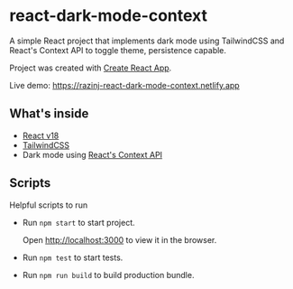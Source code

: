 # react-dark-mode-context

A simple React project that implements dark mode using TailwindCSS and React's Context API to toggle theme, persistence capable.

Project was created with [Create React App](https://github.com/facebook/create-react-app).

Live demo: https://razinj-react-dark-mode-context.netlify.app

## What's inside

- [React v18](https://https://reactjs.org)
- [TailwindCSS](https://tailwindcss.com)
- Dark mode using [React's Context API](https://reactjs.org/docs/context.html)

## Scripts

Helpful scripts to run

- Run `npm start` to start project.

  Open [http://localhost:3000](http://localhost:3000) to view it in the browser.

- Run `npm test` to start tests.

- Run `npm run build` to build production bundle.
